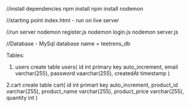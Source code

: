 //install dependencies
npm install
npm install nodemon

//starting point
index.html - run on live server

//run server
nodemon register.js
nodemon login.js
nodemon server.js

//Database - MySql
database name = teetrens_db

Tables:
1. users
create table users(
    id int primary key auto_increment,
    email varchar(255),
    password vaarchar(255),
    createdAt timestamp
)

2.cart
create table cart(
    id int primart key auto_increment,
    product_id varchar(255),
    product_name varchar(255),
    product_price varchar(255),
    quantity int
)
